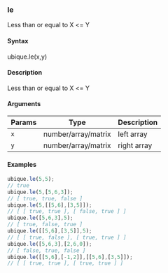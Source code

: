 ### le

Less than or equal to X <= Y


#### Syntax

ubique.le(x,y)


#### Description

Less than or equal to X <= Y  



#### Arguments

|Params|Type|Description
|---------|----|-----------
|`x` | number/array/matrix | left array
|`y` | number/array/matrix | right array


#### Examples

```js
ubique.le(5,5);
// true
ubique.le(5,[5,6,3]);
// [ true, true, false ]
ubique.le(5,[[5,6],[3,5]]);
// [ [ true, true ], [ false, true ] ]
ubique.le([5,6,3],5);
// [ true, false, true ]
ubique.le([[5,6],[3,5]],5);
// [ [ true, false ], [ true, true ] ]
ubique.le([5,6,3],[2,6,0]);
// [ false, true, false ]
ubique.le([[5,6],[-1,2]],[[5,6],[3,5]]);
// [ [ true, true ], [ true, true ] ]
```

